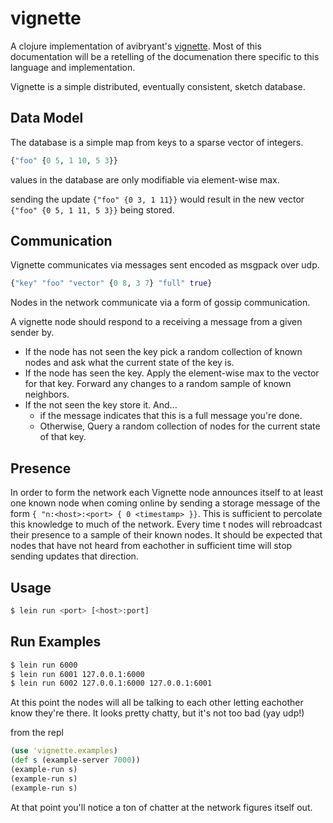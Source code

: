 # vignette

A clojure implementation of avibryant's [vignette](https://github.com/avibryant/vignette). Most of this documentation will be a retelling of the documenation there specific to this language and implementation.

Vignette is a simple distributed, eventually consistent, sketch database.

## Data Model

The database is a simple map from keys to a sparse vector of integers.


```clojure
{"foo" {0 5, 1 10, 5 3}}
```

values in the database are only modifiable via element-wise max.

sending the update `{"foo" {0 3, 1 11}}` would result in the new vector `{"foo" {0 5, 1 11, 5 3}}` being stored.

## Communication

Vignette communicates via messages sent encoded as msgpack over udp.

```clojure
{"key" "foo" "vector" {0 8, 3 7} "full" true}
```

Nodes in the network communicate via a form of gossip communication.

A vignette node should respond to a receiving a message from a given sender by.

* If the node has not seen the key pick a random collection of known nodes and ask what the current state of the key is.
* If the node has seen the key. Apply the element-wise max to the vector for that key. Forward any changes to a random sample of known neighbors.
* If the not seen the key store it. And...
  * if the message indicates that this is a full message you're done.
  * Otherwise, Query a random collection of nodes for the current state of that key.

## Presence

In order to form the network each Vignette node announces itself to at least one known node when coming online by sending a storage message of the form `{ "n:<host>:<port> { 0 <timestamp> }}`. This is sufficient to percolate this knowledge to much of the network. Every time t nodes will rebroadcast their presence to a sample of their known nodes. It should be expected that nodes that have not heard from eachother in sufficient time will stop sending updates that direction.

## Usage

```bash
$ lein run <port> [<host>:port]
```

## Run Examples

```bash
$ lein run 6000
$ lein run 6001 127.0.0.1:6000
$ lein run 6002 127.0.0.1:6000 127.0.0.1:6001
```

At this point the nodes will all be talking to each other letting eachother know they're there. It looks pretty chatty, but it's not too bad (yay udp!)

from the repl

```clojure
(use 'vignette.examples)
(def s (example-server 7000))
(example-run s)
(example-run s)
(example-run s)
```

At that point you'll notice a ton of chatter at the network figures itself out.


